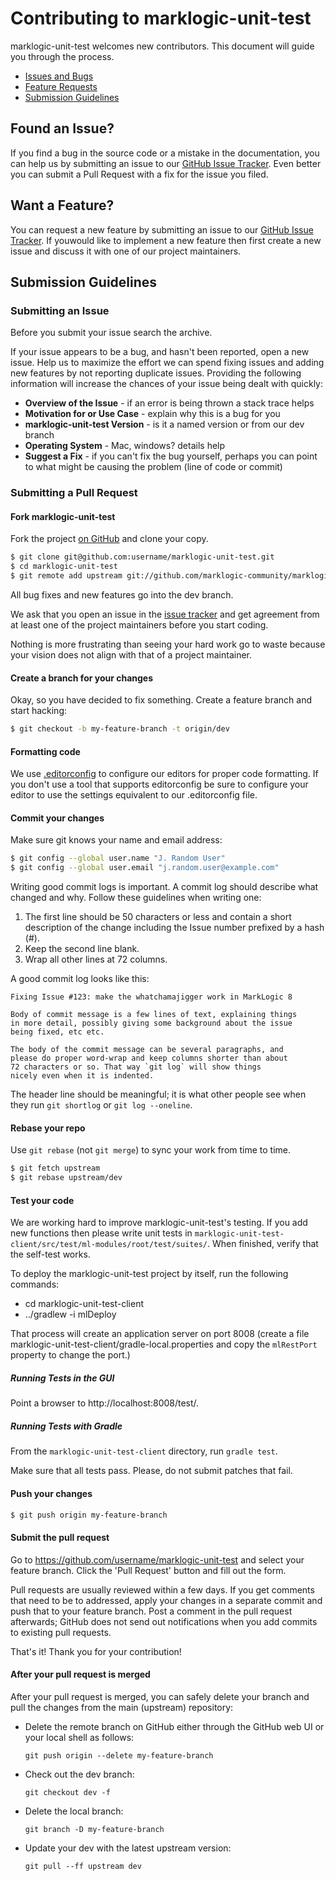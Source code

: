 # Contributing to marklogic-unit-test

marklogic-unit-test welcomes new contributors. This document will guide you through 
the process.

 - [Issues and Bugs](#issue)
 - [Feature Requests](#feature)
 - [Submission Guidelines](#submit)
 
## <a name="issue"></a> Found an Issue?
If you find a bug in the source code or a mistake in the documentation, you can 
help us by submitting an issue to our [GitHub Issue Tracker][issue tracker]. 
Even better you can submit a Pull Request with a fix for the issue you filed.

## <a name="feature"></a> Want a Feature?
You can request a new feature by submitting an issue to our 
[GitHub Issue Tracker][issue tracker]. If youwould like to implement a new 
feature then first create a new issue and discuss it with one of our project 
maintainers.

## <a name="submit"></a> Submission Guidelines

### Submitting an Issue
Before you submit your issue search the archive. 

If your issue appears to be a bug, and hasn't been reported, open a new issue.
Help us to maximize the effort we can spend fixing issues and adding new
features by not reporting duplicate issues. Providing the following 
information will increase the chances of your issue being dealt with quickly:

* **Overview of the Issue** - if an error is being thrown a stack trace helps
* **Motivation for or Use Case** - explain why this is a bug for you
* **marklogic-unit-test Version** - is it a named version or from our dev branch
* **Operating System** - Mac, windows? details help
* **Suggest a Fix** - if you can't fix the bug yourself, perhaps you can point to what might be
  causing the problem (line of code or commit)

### Submitting a Pull Request

#### Fork marklogic-unit-test

Fork the project [on GitHub](https://github.com/marklogic-community/marklogic-unit-test/fork) and clone
your copy.

```sh
$ git clone git@github.com:username/marklogic-unit-test.git
$ cd marklogic-unit-test
$ git remote add upstream git://github.com/marklogic-community/marklogic-unit-test.git
```

All bug fixes and new features go into the dev branch.

We ask that you open an issue in the [issue tracker][] and get agreement from
at least one of the project maintainers before you start coding.

Nothing is more frustrating than seeing your hard work go to waste because
your vision does not align with that of a project maintainer.

#### Create a branch for your changes

Okay, so you have decided to fix something. Create a feature branch
and start hacking:

```sh
$ git checkout -b my-feature-branch -t origin/dev
```

#### Formatting code

We use [.editorconfig][] to configure our editors for proper code formatting. If you don't
use a tool that supports editorconfig be sure to configure your editor to use the settings
equivalent to our .editorconfig file.

#### Commit your changes

Make sure git knows your name and email address:

```sh
$ git config --global user.name "J. Random User"
$ git config --global user.email "j.random.user@example.com"
```

Writing good commit logs is important. A commit log should describe what
changed and why. Follow these guidelines when writing one:

1. The first line should be 50 characters or less and contain a short
   description of the change including the Issue number prefixed by a hash (#).
2. Keep the second line blank.
3. Wrap all other lines at 72 columns.

A good commit log looks like this:

```
Fixing Issue #123: make the whatchamajigger work in MarkLogic 8

Body of commit message is a few lines of text, explaining things
in more detail, possibly giving some background about the issue
being fixed, etc etc.

The body of the commit message can be several paragraphs, and
please do proper word-wrap and keep columns shorter than about
72 characters or so. That way `git log` will show things
nicely even when it is indented.
```

The header line should be meaningful; it is what other people see when they
run `git shortlog` or `git log --oneline`.

#### Rebase your repo

Use `git rebase` (not `git merge`) to sync your work from time to time.

```sh
$ git fetch upstream
$ git rebase upstream/dev
```

#### Test your code

We are working hard to improve marklogic-unit-test's testing. If you add new functions
then please write unit tests in `marklogic-unit-test-client/src/test/ml-modules/root/test/suites/`. 
When finished, verify that the self-test works.

To deploy the marklogic-unit-test project by itself, run the following commands:

- cd marklogic-unit-test-client
- ../gradlew -i mlDeploy

That process will create an application server on port 8008 (create a file
marklogic-unit-test-client/gradle-local.properties and copy the `mlRestPort` property 
to change the port.)

##### Running Tests in the GUI

Point a browser to http://localhost:8008/test/. 

##### Running Tests with Gradle

From the `marklogic-unit-test-client` directory, run `gradle test`. 

Make sure that all tests pass. Please, do not submit patches that fail.

#### Push your changes

```sh
$ git push origin my-feature-branch
```

#### Submit the pull request

Go to https://github.com/username/marklogic-unit-test and select your feature branch. 
Click the 'Pull Request' button and fill out the form.

Pull requests are usually reviewed within a few days. If you get comments that 
need to be to addressed, apply your changes in a separate commit and push that 
to your feature branch. Post a comment in the pull request afterwards; GitHub 
does not send out notifications when you add commits to existing pull requests.

That's it! Thank you for your contribution!


#### After your pull request is merged

After your pull request is merged, you can safely delete your branch and pull the changes
from the main (upstream) repository:

* Delete the remote branch on GitHub either through the GitHub web UI or your local shell as follows:

    ```shell
    git push origin --delete my-feature-branch
    ```

* Check out the dev branch:

    ```shell
    git checkout dev -f
    ```

* Delete the local branch:

    ```shell
    git branch -D my-feature-branch
    ```

* Update your dev with the latest upstream version:

    ```shell
    git pull --ff upstream dev
    ```

[issue tracker]: https://github.com/marklogic/marklogic-unit-test/issues
[.editorconfig]: http://editorconfig.org/
